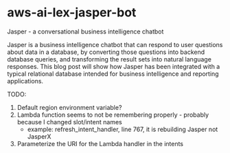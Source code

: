 # aws-ai-lex-jasper-bot
Jasper - a conversational business intelligence chatbot

Jasper is a business intelligence chatbot that can respond to user questions about data in a database, by converting those questions into backend database queries, and transforming the result sets into natural language responses.  This blog post will show how Jasper has been integrated with a typical relational database intended for business intelligence and reporting applications.

TODO: 
1. Default region environment variable?
2. Lambda function seems to not be remembering properly - probably because I changed slot/intent names
   - example: refresh_intent_handler, line 767, it is rebuilding Jasper not JasperX
3. Parameterize the URI for the Lambda handler in the intents
